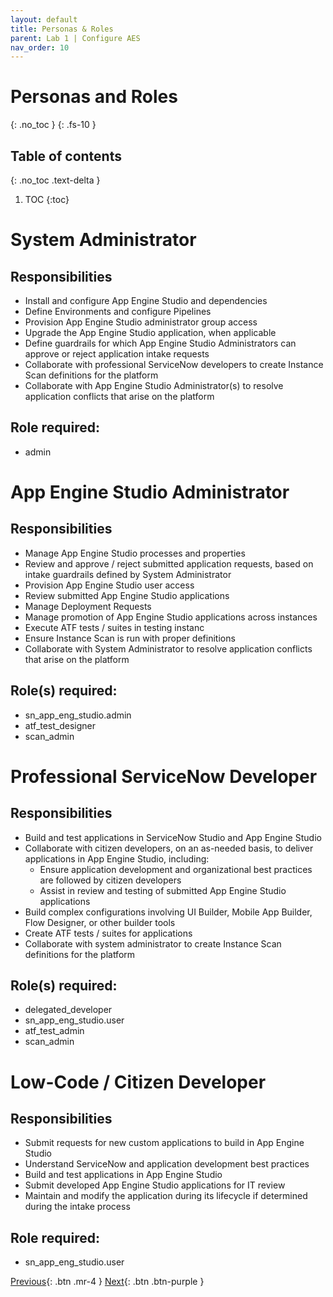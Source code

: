 ```yaml
---
layout: default
title: Personas & Roles
parent: Lab 1 | Configure AES
nav_order: 10
---
```


# Personas and Roles
{: .no_toc }
{: .fs-10 }

## Table of contents
{: .no_toc .text-delta }

1. TOC
{:toc}

# System Administrator
## Responsibilities
- Install and configure App Engine Studio and dependencies
- Define Environments and configure Pipelines
- Provision App Engine Studio administrator group access 
- Upgrade the App Engine Studio application, when applicable
- Define guardrails for which App Engine Studio Administrators can approve or reject application intake requests 
- Collaborate with professional ServiceNow developers to create Instance Scan 
definitions for the platform
- Collaborate with App Engine Studio Administrator(s) to resolve application conflicts that arise on the platform

## Role required: 
- admin

# App Engine Studio Administrator
## Responsibilities
- Manage App Engine Studio processes and properties
- Review and approve / reject submitted application requests, based on intake guardrails defined by System Administrator
- Provision App Engine Studio user access
- Review submitted App Engine Studio applications 
- Manage Deployment Requests 
- Manage promotion of App Engine Studio applications across instances
- Execute ATF tests / suites in testing instanc
- Ensure Instance Scan is run with proper definitions 
- Collaborate with System Administrator to resolve application conflicts that arise on 
the platform

## Role(s) required:
- sn_app_eng_studio.admin
- atf_test_designer
- scan_admin

# Professional ServiceNow Developer
## Responsibilities
- Build and test applications in ServiceNow Studio and App Engine Studio
- Collaborate with citizen developers, on an as-needed basis, to deliver applications in App Engine Studio, including:
  - Ensure application development and organizational best practices are followed by citizen developers
  - Assist in review and testing of submitted App Engine Studio applications
- Build complex configurations involving UI Builder, Mobile App Builder, Flow Designer, or other builder tools
- Create ATF tests / suites for applications
- Collaborate with system administrator to create Instance Scan definitions for the 
platform

## Role(s) required:
- delegated_developer
- sn_app_eng_studio.user
- atf_test_admin
- scan_admin


# Low-Code / Citizen Developer
## Responsibilities
- Submit requests for new custom applications to build in App Engine Studio
- Understand ServiceNow and application development best practices
- Build and test applications in App Engine Studio
- Submit developed App Engine Studio applications for IT review
- Maintain and modify the application during its lifecycle if determined during the intake process

## Role required:
- sn_app_eng_studio.user


[Previous][PREVIOUS]{: .btn .mr-4 }
[Next][NEXT]{: .btn .btn-purple }


[PREVIOUS]: ../0_Overview
[NEXT]: ../50_App_Engine_Studio_Setup
